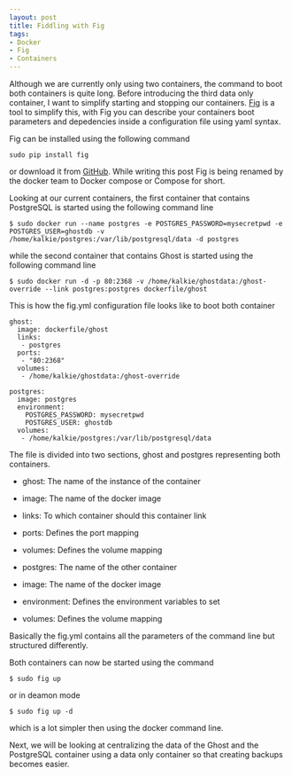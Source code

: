 ```yaml
---
layout: post
title: Fiddling with Fig
tags:
- Docker
- Fig
- Containers
---
```


Although we are currently only using two containers, the command to boot both containers is quite long. Before introducing the third data only container, I want to simplify starting and stopping our containers.
[Fig](http://www.fig.sh/) is a tool to simplify this, with Fig you can describe your containers boot parameters and depedencies inside a configuration file using yaml syntax. 

Fig can be installed using the following command

```
sudo pip install fig
```

or download it from [GitHub](https://github.com/docker/fig/releases/). While writing this post Fig is being renamed by the docker team to Docker compose or Compose for short.

Looking at our current containers, the first container that contains PostgreSQL is started using the following command line

```
$ sudo docker run --name postgres -e POSTGRES_PASSWORD=mysecretpwd -e POSTGRES_USER=ghostdb -v /home/kalkie/postgres:/var/lib/postgresql/data -d postgres
```

while the second container that contains Ghost is started using the following command line

```
$ sudo docker run -d -p 80:2368 -v /home/kalkie/ghostdata:/ghost-override --link postgres:postgres dockerfile/ghost
```

This is how the fig.yml configuration file looks like to boot both container

```
ghost:
  image: dockerfile/ghost
  links:
   - postgres
  ports:
   - "80:2368"
  volumes:
   - /home/kalkie/ghostdata:/ghost-override

postgres:
  image: postgres
  environment:
    POSTGRES_PASSWORD: mysecretpwd
    POSTGRES_USER: ghostdb
  volumes:
   - /home/kalkie/postgres:/var/lib/postgresql/data

```

The file is divided into two sections, ghost and postgres representing both containers. 

* ghost: The name of the instance of the container
* image: The name of the docker image
* links: To which container should this container link
* ports: Defines the port mapping
* volumes: Defines the volume mapping

* postgres: The name of the other container
* image: The name of the docker image
* environment: Defines the environment variables to set 
* volumes: Defines the volume mapping

Basically the fig.yml contains all the parameters of the command line but structured differently.

Both containers can now be started using the command

```
$ sudo fig up
```

or in deamon mode

```
$ sudo fig up -d
```
which is a lot simpler then using the docker command line.

Next, we will be looking at centralizing the data of the Ghost and the PostgreSQL container using a data only container so that creating backups becomes easier. 